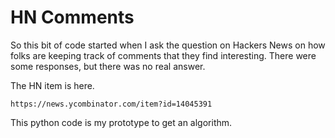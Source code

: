 # HN Comments

So this bit of code started when I ask the question on Hackers News on how folks are keeping track of comments that they find interesting. There were some responses, but there was no real answer.

The HN item is here.

    https://news.ycombinator.com/item?id=14045391

This python code is my prototype to get an algorithm.